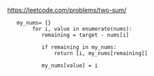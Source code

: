 https://leetcode.com/problems/two-sum/



```
   my_nums= {}
        for i, value in enumerate(nums):
           remaining = target - nums[i]
           
           if remaining in my_nums:
               return [i, my_nums[remaining]]
            
           my_nums[value] = i 

```
